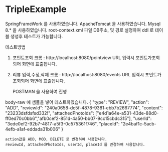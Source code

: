 # TripleExample

SpringFrameWork 를 사용하였습니다.
ApacheTomcat 을 사용하였습니다.
Mysql 8.* 을 사용하였습니다.
root-context.xml 파일 DB주소, 및 경로 설정하여 ddl 로 테이블 생성후 테스트가 가능합니다.



테스트방법

1. 포인트조회
크롬 : http://localhost:8080/pointview
URL 입력시 포인트가조회되어 화면에 표출됩니다.

2. 리뷰 입력,수정,삭제 
크롬 : http://localhost:8080/events
URL 입력시 포인트가조회되어 화면에 표출됩니다.

	POSTMAN 을 사용하여 진행
	
  body-raw 에 샘플을 넣어 테스트하였습니다.
	{
	"type": "REVIEW",
	"action": "ADD", 
	"reviewId": "240a0658-dc5f-4878-9381-ebb7b2667774",
	"content": "23233dsfdsfsd332!",
	"attachedPhotoIds": ["e4d1a64e-a531-43de-88d0-ff0ed70c0bb6","afb0cef2-851d-4a50-bb07-9cc15cbdc315"],
	 "userId": "3ede0ef2-92b7-4817-a5f3-0c575361f746",
	 "placeId": "2e4baf1c-5acb-4efb-a1af-eddada31b006"
	}
	
	action값을 ADD, MOD, DELETE 로 변경하여 사용합니다.
	reviewId, attachedPhotoIds, userId, placeId 를 변경하여 사용합니다.
